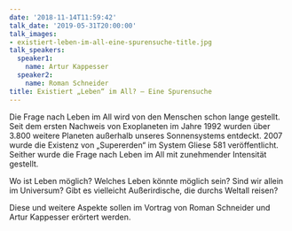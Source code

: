 ```yaml
---
date: '2018-11-14T11:59:42'
talk_date: '2019-05-31T20:00:00'
talk_images:
- existiert-leben-im-all-eine-spurensuche-title.jpg
talk_speakers:
  speaker1:
    name: Artur Kappesser
  speaker2:
    name: Roman Schneider
title: Existiert „Leben“ im All? – Eine Spurensuche
---
```

Die Frage nach Leben im All wird von den Menschen schon lange gestellt. Seit dem ersten Nachweis von Exoplaneten im Jahre 1992 wurden über 3.800 weitere Planeten außerhalb unseres Sonnensystems entdeckt. 2007 wurde die Existenz von „Supererden“ im System Gliese 581 veröffentlicht. Seither wurde die Frage nach Leben im All mit zunehmender Intensität gestellt.

Wo ist Leben möglich? Welches Leben könnte möglich sein? Sind wir allein im Universum? Gibt es vielleicht Außerirdische, die durchs Weltall reisen?

Diese und weitere Aspekte sollen im Vortrag von Roman Schneider und Artur Kappesser erörtert werden.